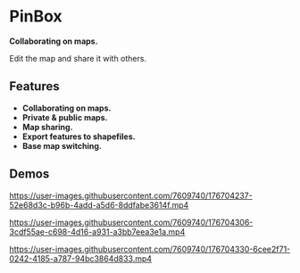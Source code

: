 # PinBox
**Collaborating on maps.**

Edit the map and share it with others.

## Features
* **Collaborating on maps.**
* **Private & public maps.**
* **Map sharing.**
* **Export features to shapefiles.**
* **Base map switching.**

## Demos
https://user-images.githubusercontent.com/7609740/176704237-52e68d3c-b96b-4add-a5d6-8ddfabe3614f.mp4

https://user-images.githubusercontent.com/7609740/176704306-3cdf55ae-c698-4d16-a931-a3bb7eea3e1a.mp4

https://user-images.githubusercontent.com/7609740/176704330-6cee2f71-0242-4185-a787-94bc3864d833.mp4
